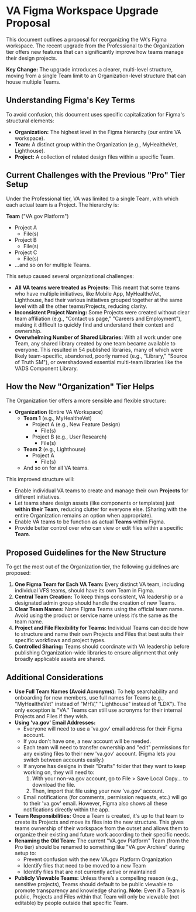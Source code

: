 # VA Figma Workspace Upgrade Proposal

This document outlines a proposal for reorganizing the VA's Figma workspace. The recent upgrade from the Professional to the Organization tier offers new features that can significantly improve how teams manage their design projects.

**Key Change:** The upgrade introduces a clearer, multi-level structure, moving from a single Team limit to an Organization-level structure that can house multiple Teams.

## Understanding Figma's Key Terms

To avoid confusion, this document uses specific capitalization for Figma's structural elements:

* **Organization:** The highest level in the Figma hierarchy (our entire VA workspace).
* **Team:** A distinct group within the Organization (e.g., MyHealtheVet, Lighthouse).
* **Project:** A collection of related design files within a specific Team.

## Current Challenges with the Previous "Pro" Tier Setup

Under the Professional tier, VA was limited to a single Team, with which each actual team is a Project. The hierarchy is: 

**Team** ("VA.gov Platform")
  * Project A
      * File(s)
  * Project B
      * File(s)
  * Project C
      * File(s)
  * ...and so on for multiple Teams.

This setup caused several organizational challenges:

* **All VA teams were treated as Projects:** This meant that some teams who have multiple initiatives, like Mobile App, MyHealtheVet, Lighthouse, had their various initiatives grouped together at the same level with all the other teams/Projects, reducing clarity.
* **Inconsistent Project Naming:** Some Projects were created without clear team affiliation (e.g., "Contact us page," "Careers and Employment"), making it difficult to quickly find and understand their context and ownership.
* **Overwhelming Number of Shared Libraries:** With all work under one Team, any shared library created by one team became available to everyone. This resulted in 54 published libraries, many of which were likely team-specific, abandoned, poorly named (e.g., "Library," "Source of Truth SM"), or overshadowed essential multi-team libraries like the VADS Component Library.

## How the New "Organization" Tier Helps

The Organization tier offers a more sensible and flexible structure:

* **Organization** (Entire VA Workspace)
    * **Team 1** (e.g., MyHealtheVet)
        * Project A (e.g., New Feature Design)
            * File(s)
        * Project B (e.g., User Research)
            * File(s)
    * **Team 2** (e.g., Lighthouse)
        * Project A
            * File(s)
    * And so on for all VA teams.

This improved structure will:

* Enable individual VA teams to create and manage their own **Projects** for different initiatives.
* Let teams share design assets (like components or templates) just **within their Team**, reducing clutter for everyone else. (Sharing with the entire Organization remains an option when appropriate).
* Enable VA teams to be function as actual **Teams** within Figma.
* Provide better control over who can view or edit files within a specific **Team**.

## Proposed Guidelines for the New Structure

To get the most out of the Organization tier, the following guidelines are proposed:

1.  **One Figma Team for Each VA Team:** Every distinct VA team, including individual VFS teams, should have its own Team in Figma.
2.  **Central Team Creation:** To keep things consistent, VA leadership or a designated admin group should handle the creation of new Teams.
3.  **Clear Team Names:** Name Figma Teams using the official team name. Avoid using the product or service name unless it’s the same as the team name.
4.  **Project and File Flexibility for Teams:** Individual Teams can decide how to structure and name their own Projects and Files that best suits their specific workflows and project types.
5.  **Controlled Sharing:** Teams should coordinate with VA leadership before publishing Organization-wide libraries to ensure alignment that only broadly applicable assets are shared.

## Additional Considerations

* **Use Full Team Names (Avoid Acronyms):** To help searchability and onboarding for new members, use full names for Teams (e.g., "MyHealtheVet" instead of "MHV," "Lighthouse" instead of "LDX"). The only exception is "VA." Teams can still use acronyms for their internal Projects and Files if they wish.
* **Using 'va.gov' Email Addresses:**
    * Everyone will need to use a 'va.gov' email address for their Figma account.
    * If you don't have one, a new account will be needed.
    * Each team will need to transfer ownership and "edit" permissions for any existing files to their new 'va.gov' account. (Figma lets you switch between accounts easily.)
    * If anyone has designs in their "Drafts" folder that they want to keep working on, they will need to:
        1.  With your non-va.gov account, go to File > Save Local Copy... to download the file.
        2.  Then, import that file using your new 'va.gov' account.
    * Email notifications (for comments, permission requests, etc.) will go to their 'va.gov' email. However, Figma also shows all these notifications directly within the app.
* **Team Responsibilities:** Once a Team is created, it's up to that team to create its Projects and move its files into the new structure. This gives teams ownership of their workspace from the outset and allows them to organize their existing and future work according to their specific needs.
* **Renaming the Old Team:** The current "VA.gov Platform" Team (from the Pro tier) should be renamed to something like "VA.gov Archive" during setup to:
    * Prevent confusion with the new VA.gov Platform Organization
    * Identify files that need to be moved to a new Team
    * Identify files that are not currently active or maintained
* **Publicly Viewable Teams:** Unless there’s a compelling reason (e.g., sensitive projects), Teams should default to be public viewable to promote transparency and knowledge sharing. **Note:** Even if a Team is public, Projects and Files within that Team will only be viewable (not editable) by people outside that specific Team.
